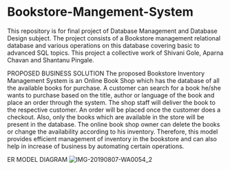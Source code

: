 # Bookstore-Mangement-System
This repository is for final project of Database Management and Database Design subject. The project consists of a Bookstore management relational database and various operations on this database covering basic to advanced SQL topics. This project a collective work of Shivani Gole, Aparna Chavan and Shantanu Pingale. 

PROPOSED BUSINESS SOLUTION
The proposed Bookstore Inventory Management System is an Online Book Shop which has the database of all the available books for purchase. A customer can search for a book he/she wants to purchase based on the title, author or language of the book and place an order through the system. The shop staff will deliver the book to the respective customer. An order will be placed once the customer does a checkout. Also, only the books which are available in the store will be present in the database. The online book shop owner can delete the books or change the availability according to his inventory. Therefore, this model provides efficient management of inventory in the bookstore and can also help in increase of business by automating certain operations.   

ER MODEL DIAGRAM
![IMG-20190807-WA0054_2](https://user-images.githubusercontent.com/114179722/204937680-7af6aac8-69cc-48d2-8b29-297bcd55ba10.jpg)
